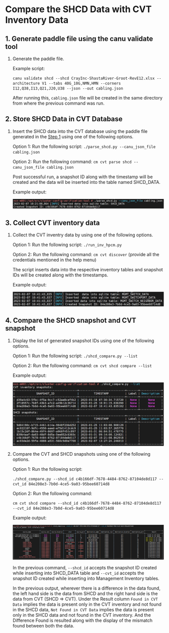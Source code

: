 # Compare the SHCD Data with CVT Inventory Data


## 1. Generate paddle file using the canu validate tool

1. Generate the paddle file.

   Example script:

   ```
   canu validate shcd --shcd CrayInc-ShastaRiver-Groot-RevE12.xlsx --architecture V1 --tabs 40G_10G,NMN,HMN --corners I12,Q38,I13,Q21,J20,U38 --json --out cabling.json
   ```

   After running this, `cabling.json` file will be created in the same directory from where the previous command was run.

## 2.  Store SHCD Data in CVT Database

1. Insert the SHCD data into the CVT database using the paddle file generated in the [Step 1](#generate-paddle-file-using-the-canu-validate-tool) using one of the following options.

   Option 1: Run the following script: `./parse_shcd.py --canu_json_file cabling.json`

   Option 2: Run the following command: `cm cvt parse shcd --canu_json_file cabling.json`

   Post successful run, a snapshot ID along with the timestamp will be created and the data will be inserted into the table named SHCD_DATA.
   
   Example output:
   
   ![store SHCD data](../../img/install/parse_shcd.PNG)
 
## 3. Collect CVT inventory data

1. Collect the CVT inventry data by using one of the following options.

   Option 1: Run the following script: `./run_inv_hpcm.py`

   Option 2: Run the following command: `cm cvt discover` (provide all the credentials mentioned in the help menu)

   The script inserts data into the respective inventory tables and snapshot IDs will be created along with the timestamps.
   
   Example output:
   
   ![collect CVT inventory](../../img/install/collect_cvt_data.png)
 
## 4. Compare the SHCD snapshot and CVT snapshot

1. Display the list of generated snapshot IDs using one of the following options.

   Option 1: Run the following script: `./shcd_compare.py --list`

   Option 2: Run the following command: `cm cvt shcd compare --list`
   
   Example output:
   
   ![List CVT inventory](../../img/install/list_inventory.png)
 
2. Compare the CVT and SHCD snapshots using one of the following options.

   Option 1: Run the following script: 
   
   ```
   ./shcd_compare.py --shcd_id c4b166df-7678-4484-8762-87104de8d117 --cvt_id 84e208e3-7b0d-4ce5-9a03-95bee60714d8
   ```

   Option 2: Run the following command: 
   
   ```
   cm cvt shcd compare --shcd_id c4b166df-7678-4484-8762-87104de8d117 --cvt_id 84e208e3-7b0d-4ce5-9a03-95bee60714d8
   ```
   
   Example output:
   
   ![Compare SHCD data](../../img/install/compare_shcd-cvt.png)

   In the previous command, `--shcd_id` accepts the snapshot ID created while inserting into SHCD_DATA table and `--cvt_id` accepts the snapshot ID created while inserting into Management Inventory tables.
 
   In the previous output, wherever there is a difference in the data found, the left hand side is the data from SHCD and the right hand side is the data from CVT (SHCD => CVT). Under the Result column `Found in CVT Data` implies the data is present only in the CVT inventory and not found in the SHCD data, `Not Found in CVT Data` implies the data is present only in the SHCD data and not found in the CVT inventory. And the Difference Found is resulted along with the display of the mismatch found between both the data.



